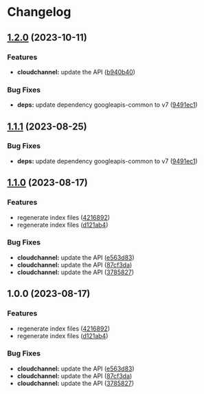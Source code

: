 # Changelog

## [1.2.0](https://github.com/googleapis/google-api-nodejs-client/compare/cloudchannel-v1.1.1...cloudchannel-v1.2.0) (2023-10-11)


### Features

* **cloudchannel:** update the API ([b940b40](https://github.com/googleapis/google-api-nodejs-client/commit/b940b403ca254a8b308e7938677f4d2daaa69922))


### Bug Fixes

* **deps:** update dependency googleapis-common to v7 ([9491ec1](https://github.com/googleapis/google-api-nodejs-client/commit/9491ec1cdc3c413e7d73edcfcd59cf5c28a7c855))

## [1.1.1](https://github.com/googleapis/google-api-nodejs-client/compare/cloudchannel-v1.1.0...cloudchannel-v1.1.1) (2023-08-25)


### Bug Fixes

* **deps:** update dependency googleapis-common to v7 ([9491ec1](https://github.com/googleapis/google-api-nodejs-client/commit/9491ec1cdc3c413e7d73edcfcd59cf5c28a7c855))

## [1.1.0](https://github.com/googleapis/google-api-nodejs-client/compare/cloudchannel-v1.0.0...cloudchannel-v1.1.0) (2023-08-17)


### Features

* regenerate index files ([4216892](https://github.com/googleapis/google-api-nodejs-client/commit/42168925208e087c952d1fc8267847731d05ae9f))
* regenerate index files ([d121ab4](https://github.com/googleapis/google-api-nodejs-client/commit/d121ab4cb630dd1c77a228166da2788bd2bd1175))


### Bug Fixes

* **cloudchannel:** update the API ([e563d83](https://github.com/googleapis/google-api-nodejs-client/commit/e563d832be72110b753f35610e66e6a8d186c446))
* **cloudchannel:** update the API ([87cf3da](https://github.com/googleapis/google-api-nodejs-client/commit/87cf3dac769ecd67211a4d173209e228f1967110))
* **cloudchannel:** update the API ([3785827](https://github.com/googleapis/google-api-nodejs-client/commit/37858270d7b8bad326c3de24f5d6ab9a06495b1c))

## 1.0.0 (2023-08-17)


### Features

* regenerate index files ([4216892](https://github.com/googleapis/google-api-nodejs-client/commit/42168925208e087c952d1fc8267847731d05ae9f))
* regenerate index files ([d121ab4](https://github.com/googleapis/google-api-nodejs-client/commit/d121ab4cb630dd1c77a228166da2788bd2bd1175))


### Bug Fixes

* **cloudchannel:** update the API ([e563d83](https://github.com/googleapis/google-api-nodejs-client/commit/e563d832be72110b753f35610e66e6a8d186c446))
* **cloudchannel:** update the API ([87cf3da](https://github.com/googleapis/google-api-nodejs-client/commit/87cf3dac769ecd67211a4d173209e228f1967110))
* **cloudchannel:** update the API ([3785827](https://github.com/googleapis/google-api-nodejs-client/commit/37858270d7b8bad326c3de24f5d6ab9a06495b1c))
